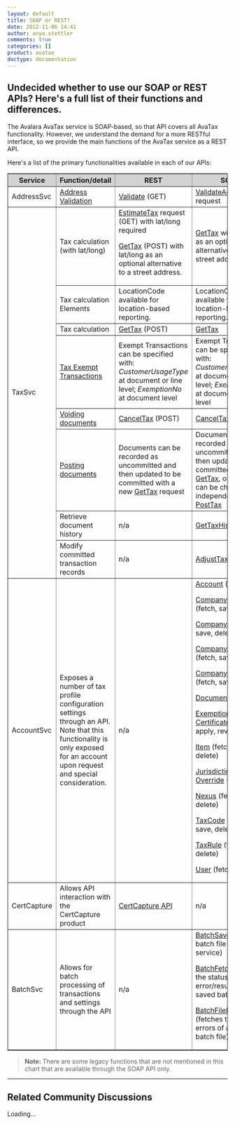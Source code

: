 ```yaml
---
layout: default
title: SOAP or REST?
date: 2012-11-06 14:41
author: anya.stettler
comments: true
categories: []
product: avatax
doctype: documentation
---
```

<h2>Undecided whether to use our SOAP or REST APIs? Here's a full list of their functions and differences.</h2>
The Avalara AvaTax service is SOAP-based, so that API covers all AvaTax functionality. However, we understand the demand for a more RESTful interface, so we provide the main functions of the AvaTax service as a REST API.

Here's a list of the primary functionalities available in each of our APIs:
<table border="1" width="620" cellspacing="0" cellpadding="5">
<thead style="background-color: lightgray;">
<tr>
<th>Service</th>
<th style="width: 100px;">Function/detail</th>
<th>REST</th>
<th>SOAP</th>
</tr>
</thead>
<tbody>
<tr>
<td>AddressSvc</td>
<td style="width: 100px;"><a title="Address Validation" href="/api-docs/designing-your-integration/address-validation">Address Validation</a></td>
<td><a title="Address Validation" href="/avatax/api-reference/tax/v1#validateAddress">Validate</a> (GET)</td>
<td><a href="/avatax/api-reference/tax/soap#validateAddress">ValidateAddress</a> request</td>
</tr>
<tr>
<td rowspan="8">TaxSvc</td>
<td style="width: 100px;">Tax calculation (with lat/long)</td>
<td><a title="EstimateTax (GET)" href="/avatax/api-reference/tax/v1#estimateTax">EstimateTax</a> request (GET) with lat/long required

<a title="GetTax (POST)" href="/avatax/api-reference/tax/v1#getTax">GetTax</a> (POST) with lat/long as an optional alternative to a street address.</td>
<td><a title="GetTax (SOAP)" href="/avatax/api-reference/tax/soap#getTax">GetTax</a> with lat/long as an optional alternative to a street address</td>
</tr>
<tr>
<td style="width: 100px;">Tax calculation Elements</td>
<td>LocationCode available for location-based reporting.</td>
<td>LocationCode available for location-based reporting.</td>
</tr>
<tr>
<td style="width: 100px;">Tax calculation</td>
<td><a title="GetTax (POST)" href="/avatax/api-reference/tax/soap#getTax">GetTax</a> (POST)</td>
<td><a title="GetTax (SOAP)" href="/avatax/api-reference/tax/soap#getTax">GetTax</a></td>
</tr>
<tr>
<td style="width: 100px;"><a title="Exempt Transactions" href="/avatax/handling-tax-exempt-customers">Tax Exempt Transactions</a></td>
<td>Exempt Transactions can be specified with: <i>CustomerUsageType</i> at document or line level; <i>ExemptionNo</i> at document level</td>
<td>Exempt Transactions can be specified with: <i>CustomerUsageType</i> at document or line level; <i>ExemptionNo</i> at document  or line level</td>
</tr>
<tr>
<td style="width: 100px;"><a title="CancelTax" href="/avatax/voiding-documents">Voiding documents</a></td>
<td><a title="CancelTax (POST)" href="/avatax/api-reference/tax/v1#cancelTax">CancelTax</a> (POST)</td>
<td><a title="CanselTax (SOAP)" href="/avatax/api-reference/tax/soap#cancelTax">CancelTax</a></td>
</tr>
<tr>
<td style="width: 100px;"><a href="/avatax/reportable-transactions">Posting documents</a></td>
<td>Documents can be recorded as uncommitted and then updated to be committed with a new <a title="GetTax (POST)" href="/avatax/api-reference/tax/v1#getTax">GetTax</a> request</td>
<td>Documents can be recorded as uncommitted and then updated to be committed with <a title="GetTax (SOAP)" href="/avatax/api-reference/tax/soap#getTax">GetTax</a>, or the status can be changed independently with <a title="PostTax (SOAP)" href="/avatax/api-reference/tax/soap#postTax">PostTax</a></td>
</tr>
<tr>
<td style="width: 100px;">Retrieve document history</td>
<td>n/a</td>
<td><a title="GetTaxHistory (SOAP)" href="/avatax/api-reference/tax/soap#getTaxHistory">GetTaxHistory</a></td>
</tr>
<tr>
<td style="width: 100px;">Modify committed transaction records</td>
<td>n/a</td>
<td><a title="AdjustTax (SOAP)" href="/avatax/api-reference/tax/soap#adjustTax">AdjustTax</a></td>
</tr>
<tr>
<td>AccountSvc</td>
<td style="width: 100px;">Exposes a number of tax profile configuration settings through an API. Note that this functionality is only exposed for an account upon request and special consideration.</td>
<td>n/a</td>
<td><a title="Account Elements" href="/avatax/api-reference/account/soap#accountFetch">Account</a> (fetch)

<a title="Company Elements" href="/avatax/api-reference/account/soap#companyContactFetch">Company Contact</a> (fetch, save, delete)

<a title="Company Elements" href="/avatax/api-reference/account/soap#companyFetch">Company</a> (fetch, save, delete)

<a title="Tax Profile Elements" href="/avatax/api-reference/account/soap#companyLocationFetch">Company Location</a> (fetch, save, delete)

<a title="Company Elements" href="/avatax/api-reference/account/soap#companySettingsFetch">Company Settings</a> (fetch, save, delete)

<a title="Document Elements" href="/avatax/api-reference/account/soap#documentFetch">Document</a> (fetch)

<a title="Tax Profile Elements" href="/avatax/api-reference/account/soap#exemptionCertificateFetch">Exemption Certificate</a> (fetch, apply, revoke)

<a title="Tax Profile Elements" href="/avatax/api-reference/account/soap#itemFetch">Item</a> (fetch, save, delete)

<a title="Account Elements" href="/avatax/api-reference/account/soap#jurisdictionOverrideFetch">Jurisdictional Override</a> (fetch)

<a title="Tax Profile Elements" href="/avatax/api-reference/account/soap#nexusFetch">Nexus</a> (fetch, save, delete)

<a title="Tax Profile Elements" href="/avatax/api-reference/account/soap#taxCodeFetch">TaxCode</a> (fetch, save, delete)

<a title="Tax Profile Elements" href="/avatax/api-reference/account/soap#taxRuleFetch">TaxRule</a> (fetch, save, delete)

<a title="Account Elements" href="/avatax/api-reference/account/soap#userFetch">User</a> (fetch)</td>
</tr>
<tr>
<td>CertCapture</td>
<td style="width: 100px;">Allows API interaction with the CertCapture product</td>
<td><a title="Avalara CertCapture API" href="/certcapture">CertCapture API</a></td>
<td>n/a</td>
</tr>
<tr>
<td>BatchSvc</td>
<td style="width: 100px;">Allows for batch processing of transactions and settings through the API</td>
<td>n/a</td>
<td><a title="BatchSave" href="/avatax/api-reference/batch/soap#batchSave">BatchSave </a>(saves a batch file to the service)

<a title="BatchFetch" href="/avatax/api-reference/batch/soap#batchFetch">BatchFetch</a> (fetches the status including error/result of a saved batch file)

<a title="BatchFileFetch" href="/avatax/api-reference/batch/soap#batchFileFetch">BatchFileFetch</a> (fetches the result or errors of a saved batch file)</td>
</tr>
</tbody>
</table>
<blockquote><strong>Note: </strong>There are some legacy functions that are not mentioned in this chart that are available through the SOAP API only.</blockquote>

<hr />

<h2>Related Community Discussions</h2>
<div id="gsfn_list_widget">
<div id="gsfn_content">Loading...</div>
</div>
<script src="https://getsatisfaction.com/avalara/widgets/javascripts/f585970/widgets.js" type="text/javascript"></script><script src="https://getsatisfaction.com/avalara/topics.widget?callback=gsfnTopicsCallback&amp;length=240&amp;limit=5&amp;sort=recently_active&amp;user_defined_code=apiDisambiguation" type="text/javascript"></script>
<div id="getsat-widget-8157"></div>
<script src="https://loader.engage.gsfn.us/loader.js" type="text/javascript"></script><script type="text/javascript">// <![CDATA[
if (typeof GSFN !== "undefined") { GSFN.loadWidget(8157,{"containerId":"getsat-widget-8157"}); }
// ]]></script>
